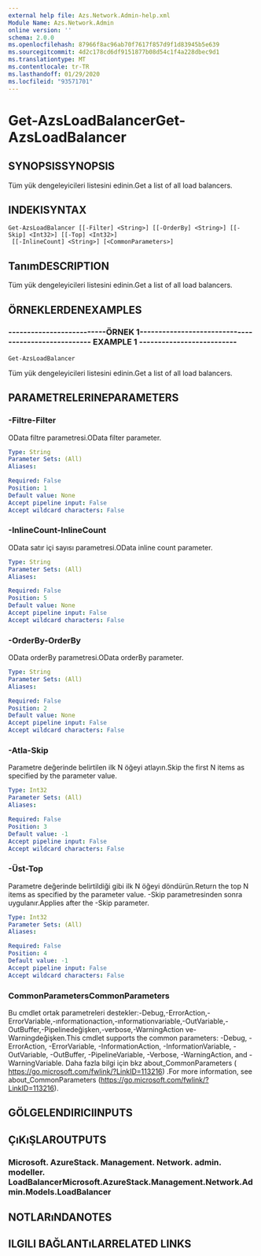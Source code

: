 ```yaml
---
external help file: Azs.Network.Admin-help.xml
Module Name: Azs.Network.Admin
online version: ''
schema: 2.0.0
ms.openlocfilehash: 87966f8ac96ab70f7617f857d9f1d83945b5e639
ms.sourcegitcommit: 4d2c178cd6df9151877b08d54c1f4a228dbec9d1
ms.translationtype: MT
ms.contentlocale: tr-TR
ms.lasthandoff: 01/29/2020
ms.locfileid: "93571701"
---
```

# <span data-ttu-id="585e5-101">Get-AzsLoadBalancer</span><span class="sxs-lookup"><span data-stu-id="585e5-101">Get-AzsLoadBalancer</span></span>

## <span data-ttu-id="585e5-102">SYNOPSIS</span><span class="sxs-lookup"><span data-stu-id="585e5-102">SYNOPSIS</span></span>
<span data-ttu-id="585e5-103">Tüm yük dengeleyicileri listesini edinin.</span><span class="sxs-lookup"><span data-stu-id="585e5-103">Get a list of all load balancers.</span></span>

## <span data-ttu-id="585e5-104">INDEKI</span><span class="sxs-lookup"><span data-stu-id="585e5-104">SYNTAX</span></span>

```
Get-AzsLoadBalancer [[-Filter] <String>] [[-OrderBy] <String>] [[-Skip] <Int32>] [[-Top] <Int32>]
 [[-InlineCount] <String>] [<CommonParameters>]
```

## <span data-ttu-id="585e5-105">Tanım</span><span class="sxs-lookup"><span data-stu-id="585e5-105">DESCRIPTION</span></span>
<span data-ttu-id="585e5-106">Tüm yük dengeleyicileri listesini edinin.</span><span class="sxs-lookup"><span data-stu-id="585e5-106">Get a list of all load balancers.</span></span>

## <span data-ttu-id="585e5-107">ÖRNEKLERDEN</span><span class="sxs-lookup"><span data-stu-id="585e5-107">EXAMPLES</span></span>

### <span data-ttu-id="585e5-108">--------------------------ÖRNEK 1--------------------------</span><span class="sxs-lookup"><span data-stu-id="585e5-108">-------------------------- EXAMPLE 1 --------------------------</span></span>
```
Get-AzsLoadBalancer
```

<span data-ttu-id="585e5-109">Tüm yük dengeleyicileri listesini edinin.</span><span class="sxs-lookup"><span data-stu-id="585e5-109">Get a list of all load balancers.</span></span>

## <span data-ttu-id="585e5-110">PARAMETRELERINE</span><span class="sxs-lookup"><span data-stu-id="585e5-110">PARAMETERS</span></span>

### <span data-ttu-id="585e5-111">-Filtre</span><span class="sxs-lookup"><span data-stu-id="585e5-111">-Filter</span></span>
<span data-ttu-id="585e5-112">OData filtre parametresi.</span><span class="sxs-lookup"><span data-stu-id="585e5-112">OData filter parameter.</span></span>

```yaml
Type: String
Parameter Sets: (All)
Aliases: 

Required: False
Position: 1
Default value: None
Accept pipeline input: False
Accept wildcard characters: False
```

### <span data-ttu-id="585e5-113">-InlineCount</span><span class="sxs-lookup"><span data-stu-id="585e5-113">-InlineCount</span></span>
<span data-ttu-id="585e5-114">OData satır içi sayısı parametresi.</span><span class="sxs-lookup"><span data-stu-id="585e5-114">OData inline count parameter.</span></span>

```yaml
Type: String
Parameter Sets: (All)
Aliases: 

Required: False
Position: 5
Default value: None
Accept pipeline input: False
Accept wildcard characters: False
```

### <span data-ttu-id="585e5-115">-OrderBy</span><span class="sxs-lookup"><span data-stu-id="585e5-115">-OrderBy</span></span>
<span data-ttu-id="585e5-116">OData orderBy parametresi.</span><span class="sxs-lookup"><span data-stu-id="585e5-116">OData orderBy parameter.</span></span>

```yaml
Type: String
Parameter Sets: (All)
Aliases: 

Required: False
Position: 2
Default value: None
Accept pipeline input: False
Accept wildcard characters: False
```

### <span data-ttu-id="585e5-117">-Atla</span><span class="sxs-lookup"><span data-stu-id="585e5-117">-Skip</span></span>
<span data-ttu-id="585e5-118">Parametre değerinde belirtilen ilk N öğeyi atlayın.</span><span class="sxs-lookup"><span data-stu-id="585e5-118">Skip the first N items as specified by the parameter value.</span></span>

```yaml
Type: Int32
Parameter Sets: (All)
Aliases: 

Required: False
Position: 3
Default value: -1
Accept pipeline input: False
Accept wildcard characters: False
```

### <span data-ttu-id="585e5-119">-Üst</span><span class="sxs-lookup"><span data-stu-id="585e5-119">-Top</span></span>
<span data-ttu-id="585e5-120">Parametre değerinde belirtildiği gibi ilk N öğeyi döndürün.</span><span class="sxs-lookup"><span data-stu-id="585e5-120">Return the top N items as specified by the parameter value.</span></span>
<span data-ttu-id="585e5-121">-Skip parametresinden sonra uygulanır.</span><span class="sxs-lookup"><span data-stu-id="585e5-121">Applies after the -Skip parameter.</span></span>

```yaml
Type: Int32
Parameter Sets: (All)
Aliases: 

Required: False
Position: 4
Default value: -1
Accept pipeline input: False
Accept wildcard characters: False
```

### <span data-ttu-id="585e5-122">CommonParameters</span><span class="sxs-lookup"><span data-stu-id="585e5-122">CommonParameters</span></span>
<span data-ttu-id="585e5-123">Bu cmdlet ortak parametreleri destekler:-Debug,-ErrorAction,-ErrorVariable,-ınformationaction,-ınformationvariable,-OutVariable,-OutBuffer,-Pipelinedeğişken,-verbose,-WarningAction ve-Warningdeğişken.</span><span class="sxs-lookup"><span data-stu-id="585e5-123">This cmdlet supports the common parameters: -Debug, -ErrorAction, -ErrorVariable, -InformationAction, -InformationVariable, -OutVariable, -OutBuffer, -PipelineVariable, -Verbose, -WarningAction, and -WarningVariable.</span></span> <span data-ttu-id="585e5-124">Daha fazla bilgi için bkz about_CommonParameters ( https://go.microsoft.com/fwlink/?LinkID=113216) .</span><span class="sxs-lookup"><span data-stu-id="585e5-124">For more information, see about_CommonParameters (https://go.microsoft.com/fwlink/?LinkID=113216).</span></span>

## <span data-ttu-id="585e5-125">GÖLGELENDIRICI</span><span class="sxs-lookup"><span data-stu-id="585e5-125">INPUTS</span></span>

## <span data-ttu-id="585e5-126">ÇıKıŞLAR</span><span class="sxs-lookup"><span data-stu-id="585e5-126">OUTPUTS</span></span>

### <span data-ttu-id="585e5-127">Microsoft. AzureStack. Management. Network. admin. modeller. LoadBalancer</span><span class="sxs-lookup"><span data-stu-id="585e5-127">Microsoft.AzureStack.Management.Network.Admin.Models.LoadBalancer</span></span>

## <span data-ttu-id="585e5-128">NOTLARıNDA</span><span class="sxs-lookup"><span data-stu-id="585e5-128">NOTES</span></span>

## <span data-ttu-id="585e5-129">ILGILI BAĞLANTıLAR</span><span class="sxs-lookup"><span data-stu-id="585e5-129">RELATED LINKS</span></span>

